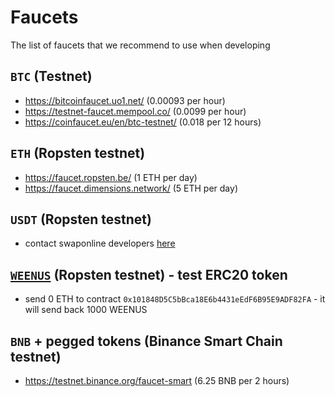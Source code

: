 # Faucets

The list of faucets that we recommend to use when developing


## `BTC` (Testnet)
 - https://bitcoinfaucet.uo1.net/ (0.00093 per hour)
 - https://testnet-faucet.mempool.co/ (0.0099 per hour)
 - https://coinfaucet.eu/en/btc-testnet/ (0.018 per 12 hours)

## `ETH` (Ropsten testnet)
- https://faucet.ropsten.be/ (1 ETH per day)
- https://faucet.dimensions.network/ (5 ETH per day)

## `USDT` (Ropsten testnet)
 - contact swaponline developers [here](https://t.me/swaponlinebot)

## [`WEENUS`](https://github.com/bokkypoobah/WeenusTokenFaucet) (Ropsten testnet) - test ERC20 token
- send 0 ETH to contract `0x101848D5C5bBca18E6b4431eEdF6B95E9ADF82FA` - it will send back 1000 WEENUS

## `BNB` + pegged tokens (Binance Smart Chain testnet)
- https://testnet.binance.org/faucet-smart (6.25 BNB per 2 hours)
